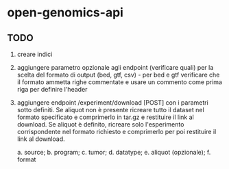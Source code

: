 # open-genomics-api

## TODO
1. creare indici
2. aggiungere parametro opzionale agli endpoint (verificare quali) per la scelta del formato di output (bed, gtf, csv) - per bed e gtf verificare che il formato ammetta righe commentate e usare un commento come prima riga per definire l'header
3. aggiungere endpoint /experiment/download [POST] con i parametri sotto definiti. Se aliquot non è presente ricreare tutto il dataset nel formato specificato e comprimerlo in tar.gz e restituire il link al download. Se aliquot è definito, ricreare solo l'esperimento corrispondente nel formato richiesto e comprimerlo per poi restituire il link al download.

    a. source; b. program; c. tumor; d. datatype; e. aliquot (opzionale); f. format

